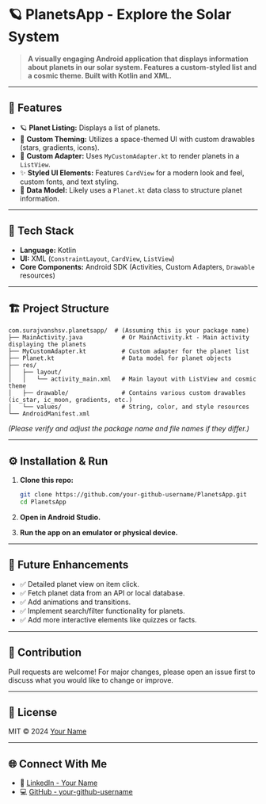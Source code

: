 # 🪐 PlanetsApp - Explore the Solar System

> **A visually engaging Android application that displays information about planets in our solar system. Features a custom-styled list and a cosmic theme. Built with Kotlin and XML.**

---

## 🚀 Features

- 🪐 **Planet Listing:** Displays a list of planets.
- 🎨 **Custom Theming:** Utilizes a space-themed UI with custom drawables (stars, gradients, icons).
- 📱 **Custom Adapter:** Uses `MyCustomAdapter.kt` to render planets in a `ListView`.
- ✨ **Styled UI Elements:** Features `CardView` for a modern look and feel, custom fonts, and text styling.
- 📄 **Data Model:** Likely uses a `Planet.kt` data class to structure planet information.

---

## 🎨 Tech Stack

- **Language:** Kotlin
- **UI:** XML (`ConstraintLayout`, `CardView`, `ListView`)
- **Core Components:** Android SDK (Activities, Custom Adapters, `Drawable` resources)

---

## 🏗️ Project Structure

```
com.surajvanshsv.planetsapp/  # (Assuming this is your package name)
├── MainActivity.java           # Or MainActivity.kt - Main activity displaying the planets
├── MyCustomAdapter.kt          # Custom adapter for the planet list
├── Planet.kt                   # Data model for planet objects
├── res/
│   ├── layout/
│   │   └── activity_main.xml   # Main layout with ListView and cosmic theme
│   ├── drawable/               # Contains various custom drawables (ic_star, ic_moon, gradients, etc.)
│   └── values/                 # String, color, and style resources
└── AndroidManifest.xml
```

*(Please verify and adjust the package name and file names if they differ.)*

---

## ⚙️ Installation & Run

1.  **Clone this repo:**
    
    ```bash
    git clone https://github.com/your-github-username/PlanetsApp.git
    cd PlanetsApp
    ```

2.  **Open in Android Studio.**

3.  **Run the app on an emulator or physical device.**

---

## 🧪 Future Enhancements

*   ✅ Detailed planet view on item click.
*   ✅ Fetch planet data from an API or local database.
*   ✅ Add animations and transitions.
*   ✅ Implement search/filter functionality for planets.
*   ✅ Add more interactive elements like quizzes or facts.

---

## 🤝 Contribution

Pull requests are welcome! For major changes, please open an issue first to discuss what you would like to change or improve.

---

## 📜 License

MIT © 2024 [Your Name](https://github.com/your-github-username)

---

## 🌐 Connect With Me

*   🔗 [LinkedIn - Your Name](https://www.linkedin.com/in/your-linkedin-profile/)
*   💻 [GitHub - your-github-username](https://github.com/your-github-username)
